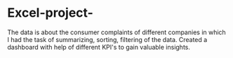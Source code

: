 # Excel-project-
The data is about the consumer complaints of different companies in which I had the task of summarizing, sorting, filtering of the data. Created a dashboard with help of different KPI's to gain valuable insights.
